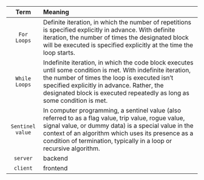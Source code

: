 | Term | Meaning |
|     :---:      |     :---     |
| `For Loops` | Definite iteration, in which the number of repetitions is specified explicitly in advance. With definite iteration, the number of times the designated block will be executed is specified explicitly at the time the loop starts.   |
| `While Loops` | Indefinite iteration, in which the code block executes until some condition is met. With indefinite iteration, the number of times the loop is executed isn’t specified explicitly in advance. Rather, the designated block is executed repeatedly as long as some condition is met. |
| `Sentinel value` | In computer programming, a sentinel value (also referred to as a flag value, trip value, rogue value, signal value, or dummy data) is a special value in the context of an algorithm which uses its presence as a condition of termination, typically in a loop or recursive algorithm. |
| `server` | backend |
| `client` | frontend |
